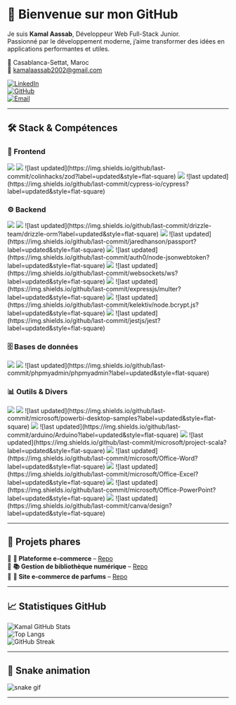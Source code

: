 # 👋 Bienvenue sur mon GitHub

Je suis **Kamal Aassab**, Développeur Web Full-Stack Junior.  
Passionné par le développement moderne, j’aime transformer des idées en applications performantes et utiles.  

📍 Casablanca-Settat, Maroc  
📧 kamalaassab2002@gmail.com  

[![LinkedIn](https://img.shields.io/badge/LinkedIn-0A66C2?style=for-the-badge&logo=linkedin&logoColor=white)](https://www.linkedin.com/in/kamalaassab)  
[![GitHub](https://img.shields.io/badge/GitHub-181717?style=for-the-badge&logo=github&logoColor=white)](https://github.com/KamalAassab)  
[![Email](https://img.shields.io/badge/Email-D14836?style=for-the-badge&logo=gmail&logoColor=white)](mailto:kamalaassab2002@gmail.com)

---

## 🛠️ Stack & Compétences

### 🎨 Frontend
<p>
  <img src="https://skillicons.dev/icons?i=react,typescript,js,html,css,tailwind,bootstrap,vite" />
  <img src="https://img.shields.io/badge/Zod-3066BE?style=for-the-badge&logoColor=white" /> ![last updated](https://img.shields.io/github/last-commit/colinhacks/zod?label=updated&style=flat-square)
  <img src="https://img.shields.io/badge/Cypress-17202C?style=for-the-badge&logo=cypress&logoColor=white" /> ![last updated](https://img.shields.io/github/last-commit/cypress-io/cypress?label=updated&style=flat-square)
</p>

### ⚙️ Backend
<p>
  <img src="https://skillicons.dev/icons?i=nodejs,express,php,laravel" />
  <img src="https://img.shields.io/badge/Drizzle%20ORM-3C3C3C?style=for-the-badge&logo=databricks&logoColor=white" /> ![last updated](https://img.shields.io/github/last-commit/drizzle-team/drizzle-orm?label=updated&style=flat-square)
  <img src="https://img.shields.io/badge/Passport.js-34E27A?style=for-the-badge&logo=node.js&logoColor=black" /> ![last updated](https://img.shields.io/github/last-commit/jaredhanson/passport?label=updated&style=flat-square)
  <img src="https://img.shields.io/badge/JWT-black?style=for-the-badge&logo=jsonwebtokens" /> ![last updated](https://img.shields.io/github/last-commit/auth0/node-jsonwebtoken?label=updated&style=flat-square)
  <img src="https://img.shields.io/badge/WebSocket-010101?style=for-the-badge&logo=socket.io&logoColor=white" /> ![last updated](https://img.shields.io/github/last-commit/websockets/ws?label=updated&style=flat-square)
  <img src="https://img.shields.io/badge/Multer-FFCA28?style=for-the-badge&logo=npm&logoColor=black" /> ![last updated](https://img.shields.io/github/last-commit/expressjs/multer?label=updated&style=flat-square)
  <img src="https://img.shields.io/badge/Bcrypt.js-004C99?style=for-the-badge&logo=javascript&logoColor=white" /> ![last updated](https://img.shields.io/github/last-commit/kelektiv/node.bcrypt.js?label=updated&style=flat-square)
  <img src="https://img.shields.io/badge/Jest-C21325?style=for-the-badge&logo=jest&logoColor=white" /> ![last updated](https://img.shields.io/github/last-commit/jestjs/jest?label=updated&style=flat-square)
</p>

### 🗄️ Bases de données
<p>
  <img src="https://skillicons.dev/icons?i=mysql,postgres" />
  <img src="https://img.shields.io/badge/phpMyAdmin-6C78AF?style=for-the-badge&logo=phpmyadmin&logoColor=white" /> ![last updated](https://img.shields.io/github/last-commit/phpmyadmin/phpmyadmin?label=updated&style=flat-square)
</p>

### 📊 Outils & Divers
<p>
  <img src="https://skillicons.dev/icons?i=git,github,postman,java" />
  <img src="https://img.shields.io/badge/Power%20BI-F2C811?style=for-the-badge&logo=powerbi&logoColor=black" /> ![last updated](https://img.shields.io/github/last-commit/microsoft/powerbi-desktop-samples?label=updated&style=flat-square)
  <img src="https://img.shields.io/badge/Arduino-00979D?style=for-the-badge&logo=arduino&logoColor=white" /> ![last updated](https://img.shields.io/github/last-commit/arduino/Arduino?label=updated&style=flat-square)
  <img src="https://img.shields.io/badge/MS%20Project-217346?style=for-the-badge&logo=microsoft&logoColor=white" /> ![last updated](https://img.shields.io/github/last-commit/microsoft/project-scala?label=updated&style=flat-square)
  <img src="https://img.shields.io/badge/Microsoft%20Word-2B579A?style=for-the-badge&logo=microsoftword&logoColor=white" /> ![last updated](https://img.shields.io/github/last-commit/microsoft/Office-Word?label=updated&style=flat-square)
  <img src="https://img.shields.io/badge/Microsoft%20Excel-217346?style=for-the-badge&logo=microsoftexcel&logoColor=white" /> ![last updated](https://img.shields.io/github/last-commit/microsoft/Office-Excel?label=updated&style=flat-square)
  <img src="https://img.shields.io/badge/Microsoft%20PowerPoint-B7472A?style=for-the-badge&logo=microsoftpowerpoint&logoColor=white" /> ![last updated](https://img.shields.io/github/last-commit/microsoft/Office-PowerPoint?label=updated&style=flat-square)
  <img src="https://img.shields.io/badge/Canva-00C4CC?style=for-the-badge&logo=canva&logoColor=white" /> ![last updated](https://img.shields.io/github/last-commit/canva/design?label=updated&style=flat-square)
</p>

---

## 🌟 Projets phares

🔹 **🛒 Plateforme e-commerce** – [Repo](https://github.com/KamalAassab/Lost-and-Found)  
🔹 **📚 Gestion de bibliothèque numérique** – [Repo](https://github.com/KamalAassab/Biblio-Java)  
🔹 **🌸 Site e-commerce de parfums** – [Repo](https://github.com/KamalAassab/OulinouWebsite)  

---

## 📈 Statistiques GitHub
![Kamal GitHub Stats](https://github-readme-stats.vercel.app/api?username=KamalAassab&show_icons=true&theme=radical)  
![Top Langs](https://github-readme-stats.vercel.app/api/top-langs/?username=KamalAassab&layout=compact&theme=radical)  
![GitHub Streak](https://github-readme-streak-stats.herokuapp.com/?user=KamalAassab&theme=radical)  

---

## 🐍 Snake animation
![snake gif](https://github.com/KamalAassab/KamalAassab/blob/output/github-contribution-grid-snake-dark.svg)

---
